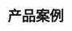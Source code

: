 # 产品案例

<figure><img src="../.gitbook/assets/image (16) (1).png" alt=""><figcaption></figcaption></figure>
